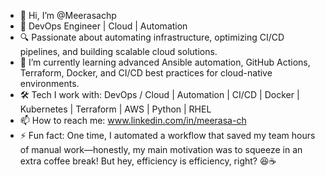 - 👋 Hi, I’m @Meerasachp                                                                                                
- 🚀 DevOps Engineer | Cloud | Automation
- 🔍 Passionate about automating infrastructure, optimizing CI/CD pipelines, and building scalable cloud solutions.
- 🌱 I’m currently learning advanced Ansible automation, GitHub Actions, Terraform, Docker, and CI/CD best practices for cloud-native environments.
- 🛠️ Tech I work with:  DevOps / Cloud | Automation | CI/CD | Docker | Kubernetes | Terraform | AWS | Python | RHEL 
- 📫 How to reach me:  www.linkedin.com/in/meerasa-ch
- ⚡ Fun fact:  One time, I automated a workflow that saved my team hours of manual work—honestly, my main motivation was to squeeze in an extra coffee break! But hey, efficiency is efficiency, right? 😆☕ 


